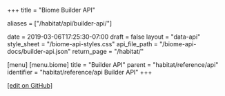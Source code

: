 +++
title = "Biome Builder API"

aliases = ["/habitat/api/builder-api/"]

date = 2019-03-06T17:25:30-07:00
draft = false
layout = "data-api"
style_sheet = "/biome-api-styles.css"
api_file_path = "/biome-api-docs/builder-api.json"
return_page = "/habitat/"

[menu]
  [menu.biome]
    title = "Builder API"
    parent = "habitat/reference/api"
    identifier = "habitat/reference/api Builder API"
+++

[\[edit on GitHub\]](https://github.com/habitat-sh/habitat/blob/master/components/docs-chef-io/content/habitat/builder_api.md)
